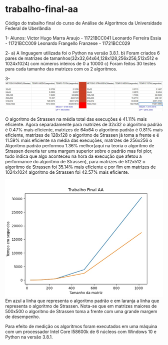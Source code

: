 # trabalho-final-aa
Código do trabalho final do curso de Análise de Algoritmos da Universidade Federal de Uberlândia


1- 
Alunos: Victor Hugo Marra Araujo - 11721BCC041
Leonardo Ferreira Essia - 11721BCC009
Leonardo Frangello Franzese - 11721BCC029


2- 
a) A linguagem utilizada foi o Python na versão 3.8.1.
b) Foram criados 6 pares de matrizes de tamanhos(32x32,64x64,128x128,256x256,512x512 e 1024x1024) com números inteiros de 0 a 10000
c) Foram feitos 30 testes para cada tamanho das matrizes com os 2 algoritmos.


3-  ![Screenshot](teste_final.jpg)

O algoritmo de Strassen na média total das execuções é 41.11% mais eficiente. Agora separadamente para matrizes de 32x32 o algoritmo padrão é 0.47% mais eficiente, matrizes de 64x64 o algoritmo padrão é 0.81% mais eficiente, matrizes de 128x128 o algoritmo de Strassen já toma a frente e é 11.59% mais eficiente na média das execuções, matrizes de 256x256 o Algoritmo padrão performou 1.36% melhor(aqui na teoria o algoritmo de Strassen deveria ter uma margem superior sobre o padrão mas foi pior, tudo indica que algo aconteceu na hora da execução que afetou a performance do algoritmo de Strassen), para matrizes de 512x512 o algoritmo de Strassen foi 35.14% mais eficiente e por fim em matrizes de 1024x1024 algoritmo de Strassen foi 42.57% mais eficiente.

![Screenshot](grafico.jpg)
Em azul a linha que representa o algoritmo padrão e em laranja a linha que representa o algoritmo de Strassen. Nota-se que em matrizes maiores de 500x500 o algoritmo de Strassen toma a frente com uma grande margem de desempenho.



Para efeito de medição os algoritmos foram executados em uma máquina com um processador Intel Core I58600k de 6 núcleos com Windows 10 e Python na versão 3.8.1.



